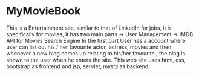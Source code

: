 # MyMovieBook

This is a Entertainment site, similar to that of LinkedIn for jobs, it is specifically for movies, it has two main parts
-> User Management
-> IMDB API for Movies Search Engine 
In the first part User has a account where user can list out his / her favourite actor ,actress, movies and then whenever a new blog comes up relating to his/her favourite , the blog is shown to the user when he enters the site. This web site uses html, css, bootstrap as frontend and jsp, servlet, mysql as backend.
